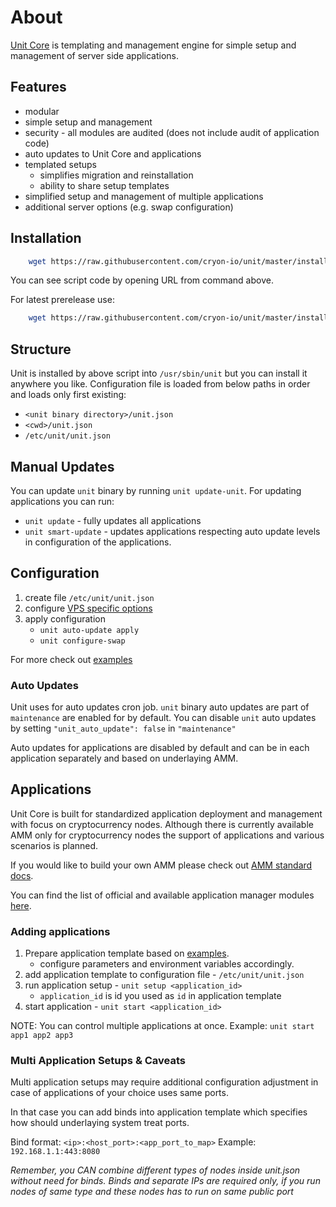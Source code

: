 # About

[Unit Core](https://github.com/cryon-io/unit) is templating and management engine for simple setup and management of server side applications.

## Features

- modular
- simple setup and management
- security - all modules are audited (does not include audit of application code)
- auto updates to Unit Core and applications
- templated setups 
    - simplifies migration and reinstallation
    - ability to share setup templates
- simplified setup and management of multiple applications
- additional server options (e.g. swap configuration)

## Installation

```sh
    wget https://raw.githubusercontent.com/cryon-io/unit/master/install.sh -O /tmp/install.sh && sh /tmp/install.sh
```
You can see script code by opening URL from command above. 

For latest prerelease use: 
```sh
    wget https://raw.githubusercontent.com/cryon-io/unit/master/install-prerelease.sh -O /tmp/install.sh && sh /tmp/install.sh
```

## Structure

Unit is installed by above script into `/usr/sbin/unit` but you can install it anywhere you like. 
Configuration file is loaded from below paths in order and loads only first existing:
- `<unit binary directory>/unit.json`
- `<cwd>/unit.json`
- `/etc/unit/unit.json`

## Manual Updates

You can update `unit` binary by running `unit update-unit`.
For updating applications you can run: 
- `unit update`  - fully updates all applications 
- `unit smart-update` - updates applications respecting auto update levels in configuration of the applications.

## Configuration

1. create file `/etc/unit/unit.json`
2. configure [VPS specific options]()
3. apply configuration
    - `unit auto-update apply`
    - `unit configure-swap`

For more check out [examples]()

### Auto Updates

Unit uses for auto updates cron job. `unit` binary auto updates are part of `maintenance` are enabled for by default. You can disable `unit` auto updates by setting `"unit_auto_update": false` in `"maintenance"`

Auto updates for applications are disabled by default and can be in each application separately and based on underlaying AMM. 

## Applications

Unit Core is built for standardized application deployment and management with focus on cryptocurrency nodes. Although there is currently available AMM only for cryptocurrency nodes the support of applications and various scenarios is planned. 

If you would like to build your own AMM please check out [AMM standard docs]().

You can find the list of official and available application manager modules [here](). 

### Adding applications

1. Prepare application template based on [examples](). 
    * configure parameters and environment variables accordingly.
2. add application template to configuration file - `/etc/unit/unit.json`
3. run application setup - `unit setup <application_id>`
    * `application_id` is id you used as `id` in application template
4. start application - `unit start <application_id>`

NOTE: You can control multiple applications at once. 
    Example: `unit start app1 app2 app3`

### Multi Application Setups & Caveats 

Multi application setups may require additional configuration adjustment in case of applications of your choice uses same ports. 

In that case you can add binds into application template which specifies how should underlaying system treat ports. 

Bind format: `<ip>:<host_port>:<app_port_to_map>`
Example: `192.168.1.1:443:8080	`

*Remember, you CAN combine different types of nodes inside unit.json without need for binds. Binds and separate IPs are required only, if you run nodes of same type and these nodes has to run on same public port*